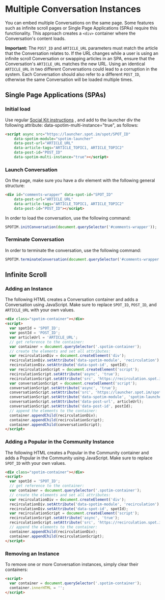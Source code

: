 # Multiple Conversation Instances

You can embed multiple Conversations on the same page. Some features such as infinite scroll pages or Single Page Applications (SPAs) require this functionality. This approach creates a `<div>` container where the Conversation's content loads.

**Important:** The `POST_ID` and `ARTICLE_URL` parameters must match the article that the Conversation relates to. If the URL changes while a user is using an infinite scroll Conversation or swapping articles in an SPA, ensure that the Conversation's `ARTICLE_URL` matches the new URL. Using an identical `ARTICLE_URL` in two different Conversations could lead to a corruption in the system. Each Conversation should also refer to a different `POST_ID`, otherwise the same Conversation will be loaded multiple times.

## Single Page Applications (SPAs)

### Initial load
Use regular [Social Kit instructions](../social-kit/README.md) , and add to the launcher div the following attribute: data-spotim-multi-instance="true", as follows:

```html
<script async src="https://launcher.spot.im/spot/SPOT_ID"
    data-spotim-module="spotim-launcher"
    data-post-url="ARTICLE_URL"
    data-article-tags="ARTICLE_TOPIC1, ARTICLE_TOPIC2"    
    data-post-id="POST_ID"
    data-spotim-multi-instance="true"></script>
```

### Launch Conversation
On the page, make sure you have a div element with the following general structure:
```html
<div id="comments-wrapper" data-spot-id="SPOT_ID"
    data-post-url="ARTICLE_URL"
    data-article-tags="ARTICLE_TOPIC1, ARTICLE_TOPIC2"    
    data-post-id="POST_ID"></script>
```
In order to load the conversation, use the following command:

```js
SPOTIM.initConversation(document.querySelector('#comments-wrapper'));
```

### Terminate Conversation
In order to terminate the conversation, use the following command:

```js
SPOTIM.terminateConversation(document.querySelector('#comments-wrapper'));
```

## Infinite Scroll


### Adding an Instance

The following HTML creates a Conversation container and adds a Conversation using JavaScript. Make sure to replace `SPOT_ID`, `POST_ID`, and `ARTICLE_URL` with your own values.

```html
<div class="spotim-container"></div>
<script>
  var spotId = 'SPOT_ID';
  var postId = 'POST_ID';
  var articleUrl = 'ARTICLE_URL';
  // get reference to the container:
  var container = document.querySelector('.spotim-container');
  // create the elements and set all attributes:
  var recirculationDiv = document.createElement('div');
  recirculationDiv.setAttribute('data-spotim-module', 'recirculation');
  recirculationDiv.setAttribute('data-spot-id', spotId);
  var recirculationScript = document.createElement('script');
  recirculationScript.setAttribute('async', 'true');
  recirculationScript.setAttribute('src', 'https://recirculation.spot.im/spot/' + spotId);
  var conversationScript = document.createElement('script');
  conversationScript.setAttribute('async', 'true');
  conversationScript.setAttribute('src', 'https://launcher.spot.im/spot/' + spotId);
  conversationScript.setAttribute('data-spotim-module', 'spotim-launcher');
  conversationScript.setAttribute('data-post-url', articleUrl);
  conversationScript.setAttribute('data-post-id', postId);
  // append the elements to the container:
  container.appendChild(recirculationDiv);
  container.appendChild(recirculationScript);
  container.appendChild(conversationScript);
</script>
```

### Adding a Popular in the Community Instance

The following HTML creates a Popular in the Community container and adds a Popular in the Community using JavaScript. Make sure to replace `SPOT_ID` with your own values.

```html
<div class="spotim-container"></div>
<script>
  var spotId = 'SPOT_ID';
  // get reference to the container:
  var container = document.querySelector('.spotim-container');
  // create the elements and set all attributes:
  var recirculationDiv = document.createElement('div');
  recirculationDiv.setAttribute('data-spotim-module', 'recirculation');
  recirculationDiv.setAttribute('data-spot-id', spotId);
  var recirculationScript = document.createElement('script');
  recirculationScript.setAttribute('async', 'true');
  recirculationScript.setAttribute('src', 'https://recirculation.spot.im/spot/' + spotId);
  // append the elements to the container:
  container.appendChild(recirculationDiv);
  container.appendChild(recirculationScript);
</script>
```

### Removing an Instance

To remove one or more Conversation instances, simply clear their containers:

```html
<script>
  var container = document.querySelector('.spotim-container');
  container.innerHTML = '';
</script>
```
